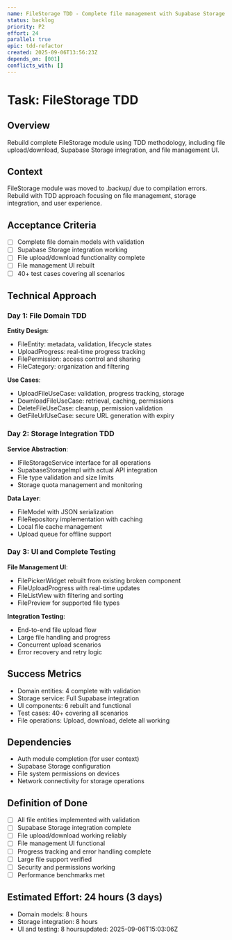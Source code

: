 ```yaml
---
name: FileStorage TDD - Complete file management with Supabase Storage
status: backlog
priority: P2
effort: 24
parallel: true
epic: tdd-refactor
created: 2025-09-06T13:56:23Z
depends_on: [001]
conflicts_with: []
---
```


# Task: FileStorage TDD

## Overview
Rebuild complete FileStorage module using TDD methodology, including file upload/download, Supabase Storage integration, and file management UI.

## Context
FileStorage module was moved to .backup/ due to compilation errors. Rebuild with TDD approach focusing on file management, storage integration, and user experience.

## Acceptance Criteria
- [ ] Complete file domain models with validation
- [ ] Supabase Storage integration working
- [ ] File upload/download functionality complete
- [ ] File management UI rebuilt
- [ ] 40+ test cases covering all scenarios

## Technical Approach

### Day 1: File Domain TDD
**Entity Design**:
- FileEntity: metadata, validation, lifecycle states
- UploadProgress: real-time progress tracking
- FilePermission: access control and sharing
- FileCategory: organization and filtering

**Use Cases**:
- UploadFileUseCase: validation, progress tracking, storage
- DownloadFileUseCase: retrieval, caching, permissions
- DeleteFileUseCase: cleanup, permission validation
- GetFileUrlUseCase: secure URL generation with expiry

### Day 2: Storage Integration TDD
**Service Abstraction**:
- IFileStorageService interface for all operations
- SupabaseStorageImpl with actual API integration
- File type validation and size limits
- Storage quota management and monitoring

**Data Layer**:
- FileModel with JSON serialization
- FileRepository implementation with caching
- Local file cache management
- Upload queue for offline support

### Day 3: UI and Complete Testing
**File Management UI**:
- FilePickerWidget rebuilt from existing broken component
- FileUploadProgress with real-time updates
- FileListView with filtering and sorting
- FilePreview for supported file types

**Integration Testing**:
- End-to-end file upload flow
- Large file handling and progress
- Concurrent upload scenarios
- Error recovery and retry logic

## Success Metrics
- Domain entities: 4 complete with validation
- Storage service: Full Supabase integration
- UI components: 6 rebuilt and functional
- Test cases: 40+ covering all scenarios
- File operations: Upload, download, delete all working

## Dependencies
- Auth module completion (for user context)
- Supabase Storage configuration
- File system permissions on devices
- Network connectivity for storage operations

## Definition of Done
- [ ] All file entities implemented with validation
- [ ] Supabase Storage integration complete
- [ ] File upload/download working reliably
- [ ] File management UI functional
- [ ] Progress tracking and error handling complete
- [ ] Large file support verified
- [ ] Security and permissions working
- [ ] Performance benchmarks met

## Estimated Effort: 24 hours (3 days)
- Domain models: 8 hours
- Storage integration: 8 hours
- UI and testing: 8 hoursupdated: 2025-09-06T15:03:06Z
